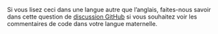Si vous lisez ceci dans une langue autre que l’anglais, faites-nous savoir dans cette question de [discussion GitHub](https://github.com/aspnet/AspNetCore.Docs/issues/16455) si vous souhaitez voir les commentaires de code dans votre langue maternelle.